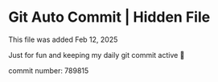 # Git Auto Commit | Hidden File

This file was added Feb 12, 2025

Just for fun and keeping my daily git commit active 🤪

commit number: 789815
